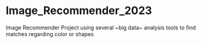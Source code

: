 # Image_Recommender_2023
Image Recommender Project using several ~big data~ analysis tools to find matches regarding color or shapes
